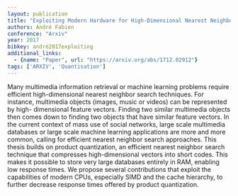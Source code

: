 ```yaml
---
layout: publication
title: "Exploiting Modern Hardware for High-Dimensional Nearest Neighbor Search"
authors: André Fabien
conference: "Arxiv"
year: 2017
bibkey: andré2017exploiting
additional_links:
  - {name: "Paper", url: "https://arxiv.org/abs/1712.02912"}
tags: ['ARXIV', 'Quantisation']
---
```

Many multimedia information retrieval or machine learning problems require
efficient high-dimensional nearest neighbor search techniques. For instance,
multimedia objects (images, music or videos) can be represented by high-
dimensional feature vectors. Finding two similar multimedia objects then comes
down to finding two objects that have similar feature vectors. In the current
context of mass use of social networks, large scale multimedia databases or
large scale machine learning applications are more and more common, calling for
efficient nearest neighbor search approaches. This thesis builds on product
quantization, an efficient nearest neighbor search technique that compresses
high-dimensional vectors into short codes. This makes it possible to store very
large databases entirely in RAM, enabling low response times. We propose several
contributions that exploit the capabilities of modern CPUs, especially SIMD and
the cache hierarchy, to further decrease response times offered by product
quantization.
